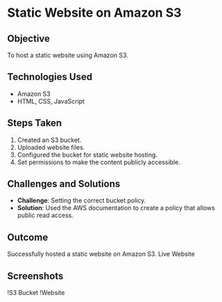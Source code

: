 # Static Website on Amazon S3

## Objective
To host a static website using Amazon S3.

## Technologies Used
- Amazon S3
- HTML, CSS, JavaScript

## Steps Taken
1. Created an S3 bucket.
2. Uploaded website files.
3. Configured the bucket for static website hosting.
4. Set permissions to make the content publicly accessible.

## Challenges and Solutions
- **Challenge**: Setting the correct bucket policy.
- **Solution**: Used the AWS documentation to create a policy that allows public read access.

## Outcome
Successfully hosted a static website on Amazon S3. Live Website

## Screenshots
!S3 Bucket
!Website
